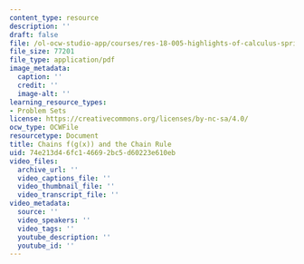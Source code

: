 ```yaml
---
content_type: resource
description: ''
draft: false
file: /ol-ocw-studio-app/courses/res-18-005-highlights-of-calculus-spring-2010/74e213d46fc146692bc5d60223e610eb_MITRES18_05S10_Chains_fgx_Chain_Rule.pdf
file_size: 77201
file_type: application/pdf
image_metadata:
  caption: ''
  credit: ''
  image-alt: ''
learning_resource_types:
- Problem Sets
license: https://creativecommons.org/licenses/by-nc-sa/4.0/
ocw_type: OCWFile
resourcetype: Document
title: Chains f(g(x)) and the Chain Rule
uid: 74e213d4-6fc1-4669-2bc5-d60223e610eb
video_files:
  archive_url: ''
  video_captions_file: ''
  video_thumbnail_file: ''
  video_transcript_file: ''
video_metadata:
  source: ''
  video_speakers: ''
  video_tags: ''
  youtube_description: ''
  youtube_id: ''
---
```


